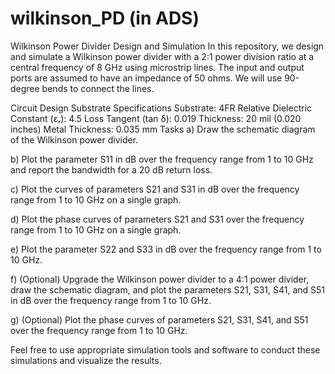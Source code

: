 # wilkinson_PD (in ADS)

Wilkinson Power Divider Design and Simulation
In this repository, we design and simulate a Wilkinson power divider with a 2:1 power division ratio at a central frequency of 8 GHz using microstrip lines. The input and output ports are assumed to have an impedance of 50 ohms. We will use 90-degree bends to connect the lines.

Circuit Design
Substrate Specifications
Substrate: 4FR
Relative Dielectric Constant (εᵣ): 4.5
Loss Tangent (tan δ): 0.019
Thickness: 20 mil (0.020 inches)
Metal Thickness: 0.035 mm
Tasks
a) Draw the schematic diagram of the Wilkinson power divider.

b) Plot the parameter S11 in dB over the frequency range from 1 to 10 GHz and report the bandwidth for a 20 dB return loss.

c) Plot the curves of parameters S21 and S31 in dB over the frequency range from 1 to 10 GHz on a single graph.

d) Plot the phase curves of parameters S21 and S31 over the frequency range from 1 to 10 GHz on a single graph.

e) Plot the parameter S22 and S33 in dB over the frequency range from 1 to 10 GHz.

f) (Optional) Upgrade the Wilkinson power divider to a 4:1 power divider, draw the schematic diagram, and plot the parameters S21, S31, S41, and S51 in dB over the frequency range from 1 to 10 GHz.

g) (Optional) Plot the phase curves of parameters S21, S31, S41, and S51 over the frequency range from 1 to 10 GHz.

Feel free to use appropriate simulation tools and software to conduct these simulations and visualize the results.
